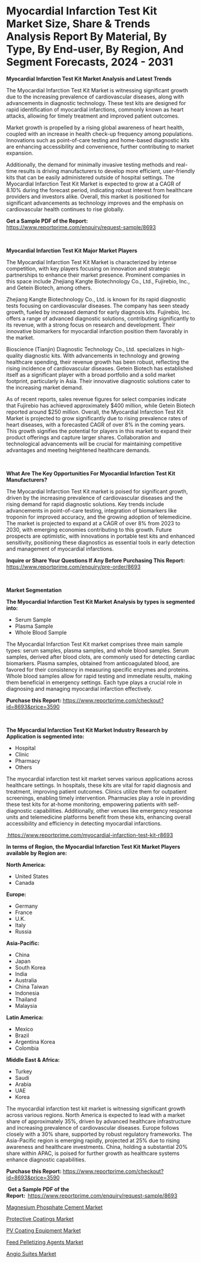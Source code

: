 <p><h1>Myocardial Infarction Test Kit Market Size, Share & Trends Analysis Report By Material, By Type, By End-user, By Region, And Segment Forecasts, 2024 - 2031</h1></p><p><strong>Myocardial Infarction Test Kit Market Analysis and Latest Trends</strong></p>
<p><p>The Myocardial Infarction Test Kit Market is witnessing significant growth due to the increasing prevalence of cardiovascular diseases, along with advancements in diagnostic technology. These test kits are designed for rapid identification of myocardial infarctions, commonly known as heart attacks, allowing for timely treatment and improved patient outcomes. </p><p>Market growth is propelled by a rising global awareness of heart health, coupled with an increase in health check-up frequency among populations. Innovations such as point-of-care testing and home-based diagnostic kits are enhancing accessibility and convenience, further contributing to market expansion. </p><p>Additionally, the demand for minimally invasive testing methods and real-time results is driving manufacturers to develop more efficient, user-friendly kits that can be easily administered outside of hospital settings. The Myocardial Infarction Test Kit Market is expected to grow at a CAGR of 8.10% during the forecast period, indicating robust interest from healthcare providers and investors alike. Overall, this market is positioned for significant advancements as technology improves and the emphasis on cardiovascular health continues to rise globally.</p></p>
<p><strong>Get a Sample PDF of the Report:&nbsp;</strong> <a href="https://www.reportprime.com/enquiry/request-sample/8693?utm_campaign=1137&utm_medium=2&utm_source=Github&utm_content=ia&utm_term=28102024&utm_id=myocardial-infarction-test-kit">https://www.reportprime.com/enquiry/request-sample/8693</a></p>
<p>&nbsp;</p>
<p><strong>Myocardial Infarction Test Kit Major Market Players</strong></p>
<p><p>The Myocardial Infarction Test Kit Market is characterized by intense competition, with key players focusing on innovation and strategic partnerships to enhance their market presence. Prominent companies in this space include Zhejiang Kangte Biotechnology Co., Ltd., Fujirebio, Inc., and Getein Biotech, among others.</p><p>Zhejiang Kangte Biotechnology Co., Ltd. is known for its rapid diagnostic tests focusing on cardiovascular diseases. The company has seen steady growth, fueled by increased demand for early diagnosis kits. Fujirebio, Inc. offers a range of advanced diagnostic solutions, contributing significantly to its revenue, with a strong focus on research and development. Their innovative biomarkers for myocardial infarction position them favorably in the market.</p><p>Bioscience (Tianjin) Diagnostic Technology Co., Ltd. specializes in high-quality diagnostic kits. With advancements in technology and growing healthcare spending, their revenue growth has been robust, reflecting the rising incidence of cardiovascular diseases. Getein Biotech has established itself as a significant player with a broad portfolio and a solid market footprint, particularly in Asia. Their innovative diagnostic solutions cater to the increasing market demand.</p><p>As of recent reports, sales revenue figures for select companies indicate that Fujirebio has achieved approximately $400 million, while Getein Biotech reported around $250 million. Overall, the Myocardial Infarction Test Kit Market is projected to grow significantly due to rising prevalence rates of heart diseases, with a forecasted CAGR of over 8% in the coming years. This growth signifies the potential for players in this market to expand their product offerings and capture larger shares. Collaboration and technological advancements will be crucial for maintaining competitive advantages and meeting heightened healthcare demands.</p></p>
<p>&nbsp;</p>
<p><strong>What Are The Key Opportunities For Myocardial Infarction Test Kit Manufacturers?</strong></p>
<p><p>The Myocardial Infarction Test Kit market is poised for significant growth, driven by the increasing prevalence of cardiovascular diseases and the rising demand for rapid diagnostic solutions. Key trends include advancements in point-of-care testing, integration of biomarkers like troponin for improved accuracy, and the growing adoption of telemedicine. The market is projected to expand at a CAGR of over 8% from 2023 to 2030, with emerging economies contributing to this growth. Future prospects are optimistic, with innovations in portable test kits and enhanced sensitivity, positioning these diagnostics as essential tools in early detection and management of myocardial infarctions.</p></p>
<p><strong>Inquire or Share Your Questions If Any Before Purchasing This Report:</strong> <a href="https://www.reportprime.com/enquiry/pre-order/8693?utm_campaign=1137&utm_medium=2&utm_source=Github&utm_content=ia&utm_term=28102024&utm_id=myocardial-infarction-test-kit">https://www.reportprime.com/enquiry/pre-order/8693</a></p>
<p>&nbsp;</p>
<p><strong>Market Segmentation</strong></p>
<p><strong>The Myocardial Infarction Test Kit Market Analysis by types is segmented into:</strong></p>
<p><ul><li>Serum Sample</li><li>Plasma Sample</li><li>Whole Blood Sample</li></ul></p>
<p><p>The Myocardial Infarction Test Kit market comprises three main sample types: serum samples, plasma samples, and whole blood samples. Serum samples, derived after blood clots, are commonly used for detecting cardiac biomarkers. Plasma samples, obtained from anticoagulated blood, are favored for their consistency in measuring specific enzymes and proteins. Whole blood samples allow for rapid testing and immediate results, making them beneficial in emergency settings. Each type plays a crucial role in diagnosing and managing myocardial infarction effectively.</p></p>
<p><strong>Purchase this Report:&nbsp;</strong><a href="https://www.reportprime.com/checkout?id=8693&price=3590&utm_campaign=1137&utm_medium=2&utm_source=Github&utm_content=ia&utm_term=28102024&utm_id=myocardial-infarction-test-kit">https://www.reportprime.com/checkout?id=8693&price=3590</a></p>
<p>&nbsp;</p>
<p><strong>The Myocardial Infarction Test Kit Market Industry Research by Application is segmented into:</strong></p>
<p><ul><li>Hospital</li><li>Clinic</li><li>Pharmacy</li><li>Others</li></ul></p>
<p><p>The myocardial infarction test kit market serves various applications across healthcare settings. In hospitals, these kits are vital for rapid diagnosis and treatment, improving patient outcomes. Clinics utilize them for outpatient screenings, enabling timely intervention. Pharmacies play a role in providing these test kits for at-home monitoring, empowering patients with self-diagnostic capabilities. Additionally, other venues like emergency response units and telemedicine platforms benefit from these kits, enhancing overall accessibility and efficiency in detecting myocardial infarctions.</p></p>
<p><a href="https://www.reportprime.com/myocardial-infarction-test-kit-r8693?utm_campaign=1137&utm_medium=2&utm_source=Github&utm_content=ia&utm_term=28102024&utm_id=myocardial-infarction-test-kit">&nbsp;https://www.reportprime.com/myocardial-infarction-test-kit-r8693</a></p>
<p><strong>In terms of Region, the Myocardial Infarction Test Kit Market Players available by Region are:</strong></p>
<p>
    <p> <strong> North America: </strong>
        <ul>
            <li>United States</li>
            <li>Canada</li>
        </ul>
        </p> 
    <p> <strong> Europe: </strong>
        <ul>
            <li>Germany</li>
            <li>France</li>
            <li>U.K.</li>
            <li>Italy</li>
            <li>Russia</li>
        </ul>
        </p> 
    <p> <strong> Asia-Pacific: </strong>
        <ul>
            <li>China</li>
            <li>Japan</li>
            <li>South Korea</li>
            <li>India</li>
            <li>Australia</li>
            <li>China Taiwan</li>
            <li>Indonesia</li>
            <li>Thailand</li>
            <li>Malaysia</li>
        </ul>
        </p> 
    <p> <strong> Latin America: </strong>
        <ul>
            <li>Mexico</li>
            <li>Brazil</li>
            <li>Argentina Korea</li>
            <li>Colombia</li>
        </ul>
        </p> 
    <p> <strong> Middle East & Africa: </strong>
        <ul>
            <li>Turkey</li>
            <li>Saudi</li>
            <li>Arabia</li>
            <li>UAE</li>
            <li>Korea</li>
        </ul>
    </p>
    </p>
<p><p>The myocardial infarction test kit market is witnessing significant growth across various regions. North America is expected to lead with a market share of approximately 35%, driven by advanced healthcare infrastructure and increasing prevalence of cardiovascular diseases. Europe follows closely with a 30% share, supported by robust regulatory frameworks. The Asia-Pacific region is emerging rapidly, projected at 25% due to rising awareness and healthcare investments. China, holding a substantial 20% share within APAC, is poised for further growth as healthcare systems enhance diagnostic capabilities.</p></p>
<p><strong>Purchase this Report: </strong><a href="https://www.reportprime.com/checkout?id=8693&price=3590&utm_campaign=1137&utm_medium=2&utm_source=Github&utm_content=ia&utm_term=28102024&utm_id=myocardial-infarction-test-kit">https://www.reportprime.com/checkout?id=8693&price=3590</a></p>
<p>&nbsp;<strong>Get a Sample PDF of the Report:&nbsp;&nbsp;</strong><a href="https://www.reportprime.com/enquiry/request-sample/8693?utm_campaign=1137&utm_medium=2&utm_source=Github&utm_content=ia&utm_term=28102024&utm_id=myocardial-infarction-test-kit">https://www.reportprime.com/enquiry/request-sample/8693</a></p>
<p><strong></strong></p>
<p><p><a href="https://github.com/kyleetroxilbu/Market-Research-Report-List-1/blob/main/magnesium-phosphate-cement-market.md?utm_campaign=1137&utm_medium=2&utm_source=Github&utm_content=ia&utm_term=28102024&utm_id=myocardial-infarction-test-kit">Magnesium Phosphate Cement Market</a></p><p><a href="https://www.linkedin.com/pulse/global-protective-coatings-market-opportunities-forecast-u9j1e?utm_campaign=1137&utm_medium=2&utm_source=Github&utm_content=ia&utm_term=28102024&utm_id=myocardial-infarction-test-kit">Protective Coatings Market</a></p><p><a href="https://issuu.com/reportprime-2/docs/pv-coating-equipment-market-size-20_569f852d38b872?utm_campaign=1137&utm_medium=2&utm_source=Github&utm_content=ia&utm_term=28102024&utm_id=myocardial-infarction-test-kit">PV Coating Equipment Market</a></p><p><a href="https://www.linkedin.com/pulse/strategic-forecast-feed-pelletizing-agents-market-growth-jzf2e?utm_campaign=1137&utm_medium=2&utm_source=Github&utm_content=ia&utm_term=28102024&utm_id=myocardial-infarction-test-kit">Feed Pelletizing Agents Market</a></p><p><a href="https://github.com/whitbyuhringenn/Market-Research-Report-List-1/blob/main/angio-suites-market.md?utm_campaign=1137&utm_medium=2&utm_source=Github&utm_content=ia&utm_term=28102024&utm_id=myocardial-infarction-test-kit">Angio Suites Market</a></p></p>